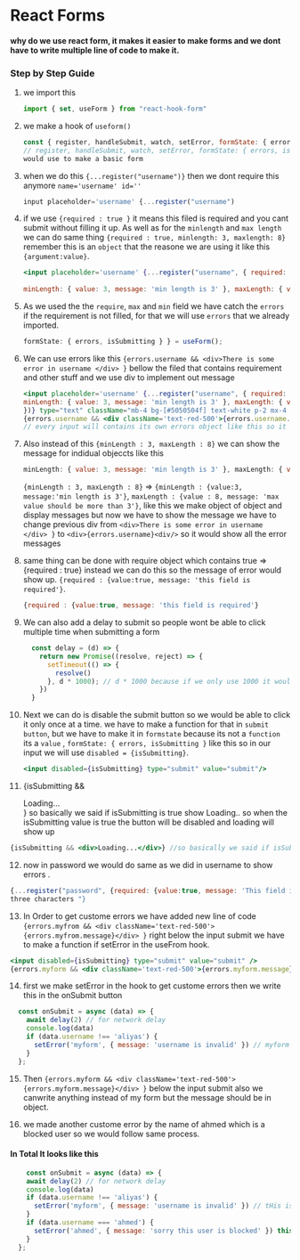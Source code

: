 # React Forms
#### why do we use react form, it makes it easier to make forms and we dont have to write multiple line of code to make it.

### Step by Step Guide

1. we import this
    ```jsx
    import { set, useForm } from "react-hook-form"
    ```
2. we make a hook of `useform()`
    ```jsx
    const { register, handleSubmit, watch, setError, formState: { errors, isSubmitting } } = useForm();
    // register, handleSubmit, watch, setError, formState: { errors, isSubmitting} these are the things we would
    would use to make a basic form 
    ```
3. when we do this `{...register("username")}` then we dont require this anymore  `name='username' id=''` 
    ```jsx
    input placeholder='username' {...register("username")
    ```
4. if we use `{required : true }` it means this filed is required and you cant submit without filling it up. As well            as for the `minlength` and `max length` we can do same thing `{required : true, minlength: 3, maxlength: 8}`       
   remember this is an `object` that the reasone we are using it like this `{argument:value}`.
     
    ```jsx
    <input placeholder='username' {...register("username", { required: { value: true, message: 'this field is required' },
  
    minLength: { value: 3, message: 'min length is 3' }, maxLength: { value: 8, message: 'max value should be more than 8' } })}   type="text" />
    ```
5. As we used the the `require`, `max` and `min` field we have catch the `errors` if the requirement is not filled, for that we will use `errors` that we already imported.
   
    ```jsx
    formState: { errors, isSubmitting } } = useForm();
    ```
6. We can use errors like this `{errors.username && <div>There is some error in username </div> }` bellow the filed 
   that contains requirement and other stuff and we use div to implement out message

    ```jsx
    <input placeholder='username' {...register("username", { required: { value: true, message: 'this field is required' },
    minLength: { value: 3, message: 'min length is 3' }, maxLength: { value: 8, message: 'max value should be more than 8'}
    })} type="text" className="mb-4 bg-[#5050504f] text-white p-2 mx-4 rounded-lg" />
    {errors.username && <div className='text-red-500'>{errors.username.message}</div>}
    // every input will contains its own errors object like this so it show errors for each input seperately
    ```
7. Also instead of this `{minLength : 3, maxLength : 8}` we can show the message for indidual objeccts like this
   
   ```jsx
   minLength: { value: 3, message: 'min length is 3' }, maxLength: { value: 8, message: 'max value should be more than 8' }
   ```
      `{minLength : 3, maxLength : 8}` => `{minLength : {value:3, message:'min length is 3'}`, `maxLength : {value : 8, message: 'max value should be more than 3'}`, 
      like this we make object of object and display messages but now we have to show the message we have to change previous div from `<div>There is some error in username </div> }` to `<div>{errors.username}<div/>` so it would show all the error messages

8. same thing can be done with require object which contains true => {required : true} instead we can do this so the message of error would show up. `{required : {value:true, message: 'this field is required'}`.
   
    ```jsx
    {required : {value:true, message: 'this field is required'}
    ```
9. We can also add a delay to submit so people wont be able to click multiple time when submitting a form
    
      ```jsx
        const delay = (d) => {
          return new Promise((resolve, reject) => {
            setTimeout(() => {
              resolve()
            }, d * 1000); // d * 1000 because if we only use 1000 it would stuck of 1 sec and we would be able to change it.
          })
        }
      ```
10. Next we can do is disable the submit button so we would be able to click it only once at a time.
we have to make a function for that in `submit button`, but we have to make it in `formstate` because its not a `function` its a `value` , `formState: { errors, isSubmitting }` like this so in our input we will use `disabled = {isSubmitting}`.
    
      ```jsx
      <input disabled={isSubmitting} type="submit" value="submit"/>
      ```
12. {isSubmitting && <div>Loading...</div>} so basically we said if isSubmitting is true show Loading.. so when the isSubmitting value is true the button will be disabled and loading will show up
    
  ```jsx
  {isSubmitting && <div>Loading...</div>} //so basically we said if isSubmitting is true show Loading.. 
  ```
12. now in password we would do same as we did in username to show errors .
    
  ```jsx
  {...register("password", {required: {value:true, message: 'This field is required'}, minLength: {value:3, message:"atleast 
  three characters "}
  ```
13. In Order to get custome errors we have added new line of code `{errors.myfrom && <div className='text-red-500'>{errors.myfrom.message}</div> }` right below the input submit we have to make a function if setError in the useFrom hook.
    
  ```jsx
  <input disabled={isSubmitting} type="submit" value="submit" />
  {errors.myform && <div className='text-red-500'>{errors.myform.message}</div>}
  ```
14. first we make setError in the hook to get custome errors then we write this in the onSubmit button
  ```jsx
    const onSubmit = async (data) => {
      await delay(2) // for network delay 
      console.log(data)
      if (data.username !== 'aliyas') {
        setError('myform', { message: 'username is invalid' }) // myform is custom name here for the error we can set anything and message should be object.
      }
    };
  ```
15. Then `{errors.myform && <div className='text-red-500'>{errors.myform.message}</div> }` below the input submit also we canwrite anything instead of my form but the message should be in object.

17. we made another custome error by the name of ahmed which is a blocked user so we would follow same process.
#### In Total It looks like this
```jsx
    const onSubmit = async (data) => {
    await delay(2) // for network delay 
    console.log(data)
    if (data.username !== 'aliyas') {
      setError('myform', { message: 'username is invalid' }) // tHis is for the username validation
    }
    if (data.username === 'ahmed') {
      setError('ahmed', { message: 'sorry this user is blocked' }) this is also for usernmae validation
    }
  };
```
